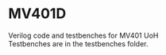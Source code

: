 # MV401D
Verilog code and testbenches for MV401 UoH <br>
Testbenches are in the testbenches folder.
